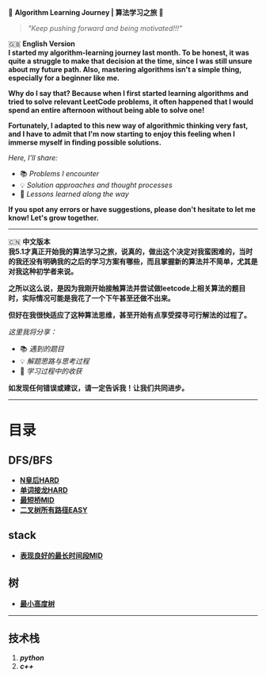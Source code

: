 🌟 **Algorithm Learning Journey | 算法学习之旅** 🌟

> *"Keep pushing forward and being motivated!!!"*

🇬🇧 **English Version**  
**I started my algorithm-learning journey last month. To be honest, it was quite a struggle to make that decision at the time, since I was still unsure about my future path. Also, mastering algorithms isn't a simple thing, especially for a beginner like me.**

**Why do I say that? Because when I first started learning algorithms and tried to solve relevant LeetCode problems, it often happened that I would spend an entire afternoon without being able to solve one!**

**Fortunately, I adapted to this new way of algorithmic thinking very fast, and I have to admit that I'm now starting to enjoy this feeling when I immerse myself in finding possible solutions.**

*Here, I'll share:*
- 📚 *Problems I encounter*
- 💡 *Solution approaches and thought processes*
- 🚀 *Lessons learned along the way*

**If you spot any errors or have suggestions, please don't hesitate to let me know! Let's grow together.**

---

🇨🇳 **中文版本**  
**我5.1才真正开始我的算法学习之旅，说真的，做出这个决定对我蛮困难的，当时的我还没有明确我的之后的学习方案有哪些，而且掌握新的算法并不简单，尤其是对我这种初学者来说。**

**之所以这么说，是因为我刚开始接触算法并尝试做leetcode上相关算法的题目时，实际情况可能是我花了一个下午甚至还做不出来。**

**但好在我很快适应了这种算法思维，甚至开始有点享受探寻可行解法的过程了。**

*这里我将分享：*
- 📚 *遇到的题目*
- 💡 *解题思路与思考过程*
- 🚀 *学习过程中的收获*

**如发现任何错误或建议，请一定告诉我！让我们共同进步。**

---

# 目录
## DFS/BFS
* [**N皇后HARD**](https://github.com/X-peco/Algo-Daily/blob/main/journey%20/leetcode-algorithm/N%E7%9A%87%E5%90%8EHARD.md)
* [**单词接龙HARD**](https://github.com/X-peco/Algo-Daily/blob/main/journey%20/leetcode-algorithm/%E5%8D%95%E8%AF%8D%E6%8E%A5%E9%BE%99HARD.md)
* [**最短桥MID**](https://github.com/X-peco/Algo-Daily/blob/main/journey%20/leetcode-algorithm/%E6%9C%80%E7%9F%AD%E6%A1%A5MID.md)
* [**二叉树所有路径EASY**](https://github.com/X-peco/Algo-Daily/blob/main/journey%20/leetcode-algorithm/%E4%BA%8C%E5%8F%89%E6%A0%91%E6%89%80%E6%9C%89%E8%B7%AF%E5%BE%84EASY.md)
## stack
* [**表现良好的最长时间段MID**](https://github.com/X-peco/Algo-Daily/blob/main/journey%20/leetcode-algorithm/%E8%A1%A8%E7%8E%B0%E8%89%AF%E5%A5%BD%E7%9A%84%E6%9C%80%E9%95%BF%E6%97%B6%E9%97%B4%E6%AE%B5MID.md)
## 树
* [**最小高度树**](https://github.com/X-peco/Algo-Daily/blob/main/journey%20/leetcode-algorithm/%E6%9C%80%E5%B0%8F%E9%AB%98%E5%BA%A6%E6%A0%91MID.md)
---
## 技术栈
1. ***python***
2. ***c++***
